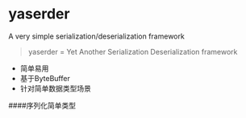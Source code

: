 yaserder
========

A very simple serialization/deserialization framework

> yaserder = Yet Another Serialization Deserialization framework

 * 简单易用
 * 基于ByteBuffer
 * 针对简单数据类型场景

####序列化简单类型

```


```